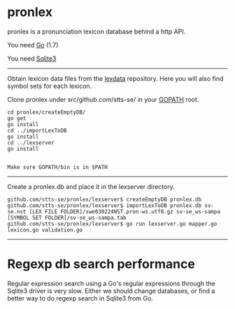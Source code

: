 # pronlex
pronlex is a pronunciation lexicon database behind a http API.

You need [Go](https://golang.org/) (1.7)

You need [Sqlite3](https://www.sqlite.org/)

----


Obtain lexicon data files from the [lexdata](https://github.com/stts-se/lexdata) repository. Here you will also find symbol sets for each lexicon.

Clone pronlex under src/github.com/stts-se/ in your [GOPATH](https://golang.org/doc/code.html#GOPATH) root.

```
cd pronlex/createEmptyDB/
go get
go install
cd ../importLexToDB
go install
cd ../lexserver
go install


Make sure GOPATH/bin is in $PATH
```

---
Create a pronlex.db and place it in the lexserver directory.

```
github.com/stts-se/pronlex/lexserver$ createEmptyDB pronlex.db
github.com/stts-se/pronlex/lexserver$ importLexToDB pronlex.db sv-se.nst [LEX FILE FOLDER]/swe030224NST.pron-ws.utf8.gz sv-se_ws-sampa [SYMBOL SET FOLDER]/sv-se_ws-sampa.tab
github.com/stts-se/pronlex/lexserver$ go run lexserver.go mapper.go lexicon.go validation.go
```


---
# Regexp db search performance

Regular expression search using a Go's regular expressions through the Sqlite3 driver is very slow. Either we should change databases, or find a better way to do regexp search in Sqlite3 from Go.


